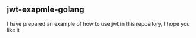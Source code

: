 ## jwt-exapmle-golang
I have prepared an example of how to use jwt in this repository, I hope you like it
